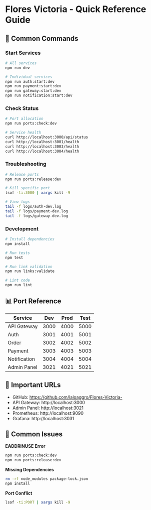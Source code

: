 # Flores Victoria - Quick Reference Guide

## 🚀 Common Commands

### Start Services

```bash
# All services
npm run dev

# Individual services
npm run auth:start:dev
npm run payment:start:dev
npm run gateway:start:dev
npm run notification:start:dev
```

### Check Status

```bash
# Port allocation
npm run ports:check:dev

# Service health
curl http://localhost:3000/api/status
curl http://localhost:3001/health
curl http://localhost:3003/health
curl http://localhost:3004/health
```

### Troubleshooting

```bash
# Release ports
npm run ports:release:dev

# Kill specific port
lsof -ti:3000 | xargs kill -9

# View logs
tail -f logs/auth-dev.log
tail -f logs/payment-dev.log
tail -f logs/gateway-dev.log
```

### Development

```bash
# Install dependencies
npm install

# Run tests
npm test

# Run link validation
npm run links:validate

# Lint code
npm run lint
```

## 📊 Port Reference

| Service      | Dev  | Prod | Test |
| ------------ | ---- | ---- | ---- |
| API Gateway  | 3000 | 4000 | 5000 |
| Auth         | 3001 | 4001 | 5001 |
| Order        | 3002 | 4002 | 5002 |
| Payment      | 3003 | 4003 | 5003 |
| Notification | 3004 | 4004 | 5004 |
| Admin Panel  | 3021 | 4021 | 5021 |

## 🔗 Important URLs

- GitHub: https://github.com/laloaggro/Flores-Victoria-
- API Gateway: http://localhost:3000
- Admin Panel: http://localhost:3021
- Prometheus: http://localhost:9090
- Grafana: http://localhost:3031

## 🐛 Common Issues

**EADDRINUSE Error**

```bash
npm run ports:check:dev
npm run ports:release:dev
```

**Missing Dependencies**

```bash
rm -rf node_modules package-lock.json
npm install
```

**Port Conflict**

```bash
lsof -ti:PORT | xargs kill -9
```
